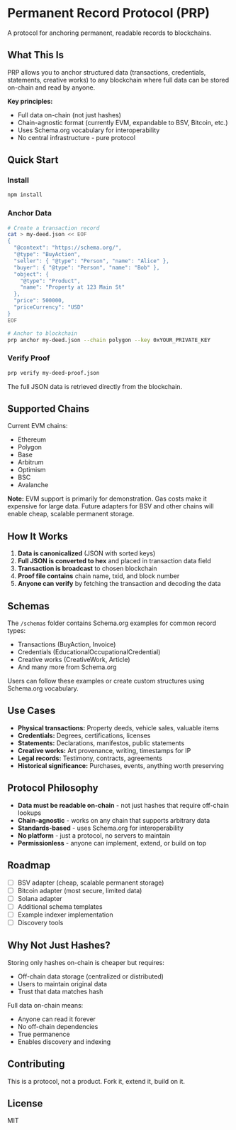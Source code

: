 # Permanent Record Protocol (PRP)

A protocol for anchoring permanent, readable records to blockchains.

## What This Is

PRP allows you to anchor structured data (transactions, credentials, statements, creative works) to any blockchain where full data can be stored on-chain and read by anyone.

**Key principles:**
- Full data on-chain (not just hashes)
- Chain-agnostic format (currently EVM, expandable to BSV, Bitcoin, etc.)
- Uses Schema.org vocabulary for interoperability
- No central infrastructure - pure protocol

## Quick Start

### Install

```bash
npm install
```

### Anchor Data

```bash
# Create a transaction record
cat > my-deed.json << EOF
{
  "@context": "https://schema.org/",
  "@type": "BuyAction",
  "seller": { "@type": "Person", "name": "Alice" },
  "buyer": { "@type": "Person", "name": "Bob" },
  "object": { 
    "@type": "Product",
    "name": "Property at 123 Main St"
  },
  "price": 500000,
  "priceCurrency": "USD"
}
EOF

# Anchor to blockchain
prp anchor my-deed.json --chain polygon --key 0xYOUR_PRIVATE_KEY
```

### Verify Proof

```bash
prp verify my-deed-proof.json
```

The full JSON data is retrieved directly from the blockchain.

## Supported Chains

Current EVM chains:
- Ethereum
- Polygon
- Base
- Arbitrum
- Optimism
- BSC
- Avalanche

**Note:** EVM support is primarily for demonstration. Gas costs make it expensive for large data. Future adapters for BSV and other chains will enable cheap, scalable permanent storage.

## How It Works

1. **Data is canonicalized** (JSON with sorted keys)
2. **Full JSON is converted to hex** and placed in transaction data field
3. **Transaction is broadcast** to chosen blockchain
4. **Proof file contains** chain name, txid, and block number
5. **Anyone can verify** by fetching the transaction and decoding the data

## Schemas

The `/schemas` folder contains Schema.org examples for common record types:
- Transactions (BuyAction, Invoice)
- Credentials (EducationalOccupationalCredential)
- Creative works (CreativeWork, Article)
- And many more from Schema.org

Users can follow these examples or create custom structures using Schema.org vocabulary.

## Use Cases

- **Physical transactions:** Property deeds, vehicle sales, valuable items
- **Credentials:** Degrees, certifications, licenses
- **Statements:** Declarations, manifestos, public statements
- **Creative works:** Art provenance, writing, timestamps for IP
- **Legal records:** Testimony, contracts, agreements
- **Historical significance:** Purchases, events, anything worth preserving

## Protocol Philosophy

- **Data must be readable on-chain** - not just hashes that require off-chain lookups
- **Chain-agnostic** - works on any chain that supports arbitrary data
- **Standards-based** - uses Schema.org for interoperability
- **No platform** - just a protocol, no servers to maintain
- **Permissionless** - anyone can implement, extend, or build on top

## Roadmap

- [ ] BSV adapter (cheap, scalable permanent storage)
- [ ] Bitcoin adapter (most secure, limited data)
- [ ] Solana adapter
- [ ] Additional schema templates
- [ ] Example indexer implementation
- [ ] Discovery tools

## Why Not Just Hashes?

Storing only hashes on-chain is cheaper but requires:
- Off-chain data storage (centralized or distributed)
- Users to maintain original data
- Trust that data matches hash

Full data on-chain means:
- Anyone can read it forever
- No off-chain dependencies
- True permanence
- Enables discovery and indexing

## Contributing

This is a protocol, not a product. Fork it, extend it, build on it.

## License

MIT
